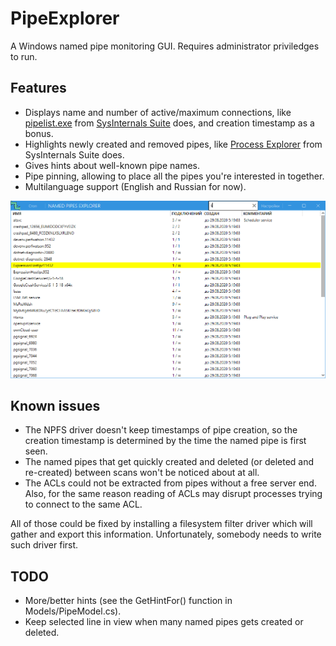 # PipeExplorer
A Windows named pipe monitoring GUI. Requires administrator priviledges to run.

## Features

- Displays name and number of active/maximum connections, like [pipelist.exe](https://docs.microsoft.com/en-us/sysinternals/downloads/pipelist) from [SysInternals Suite](https://docs.microsoft.com/en-us/sysinternals/) does, and creation timestamp as a bonus.
- Highlights newly created and removed pipes, like [Process Explorer](https://docs.microsoft.com/en-us/sysinternals/downloads/process-explorer) from SysInternals Suite does.
- Gives hints about well-known pipe names.
- Pipe pinning, allowing to place all the pipes you're interested in together.
- Multilanguage support (English and Russian for now).

![Screenshot!](screenshot.png)

## Known issues

- The NPFS driver doesn't keep timestamps of pipe creation, so the creation timestamp is determined by the time the named pipe is first seen.
- The named pipes that get quickly created and deleted (or deleted and re-created) between scans won't be noticed about at all.
- The ACLs could not be extracted from pipes without a free server end. Also, for the same reason reading of ACLs may disrupt processes trying to connect to the same ACL.

All of those could be fixed by installing a filesystem filter driver which will gather and export this information. Unfortunately, somebody needs to write such driver first.

## TODO

- More/better hints (see the GetHintFor() function in Models/PipeModel.cs).
- Keep selected line in view when many named pipes gets created or deleted.
